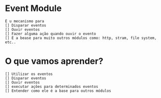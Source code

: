 

# Event Module 

    É u mecanismo para
    [] Disparar eventos
    [] Ouvir eventos
    [] Fazer alguma ação quando ouvir o evento
    [] É a bease para muito outros módulos como: http, stram, file system, etc..


# O que vamos aprender?

    [] Utilizar os eventos
    [] Disparar eventos
    [] Ouvir eventos
    [] executar ações para determinados eventos
    [] Entender como ele é a base para outros módulos

    